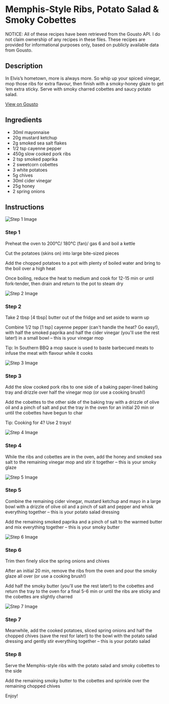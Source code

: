 # Memphis-Style Ribs, Potato Salad & Smoky Cobettes

NOTICE: All of these recipes have been retrieved from the Gousto API. I do not claim ownership of any recipes in these files. These recipes are provided for informational purposes only, based on publicly available data from Gousto.

## Description

In Elvis’s hometown, more is always more. So whip up your spiced vinegar, mop those ribs for extra flavour, then finish with a smoky-honey glaze to get ‘em extra sticky. Serve with smoky charred cobettes and saucy potato salad.

[View on Gousto](https://www.gousto.co.uk/recipes/cookbook/memphis-style-ribs-with-potato-salad-smoky-cobettes)

## Ingredients

- 30ml mayonnaise
- 20g mustard ketchup
- 2g smoked sea salt flakes
- 1/2 tsp cayenne pepper
- 450g slow cooked pork ribs
- 2 tsp smoked paprika
- 2 sweetcorn cobettes
- 3 white potatoes
- 5g chives
- 30ml cider vinegar
- 25g honey
- 2 spring onions

## Instructions

![Step 1 Image](https://production-media.gousto.co.uk/cms/recipe-step-image/Step-1-1650985448127-x200.jpg)

### Step 1

Preheat the oven to 200°C/ 180°C (fan)/ gas 6 and boil a kettle

Cut the potatoes (skins on) into large bite-sized pieces

Add the chopped potatoes to a pot with plenty of boiled water and bring to the boil over a high heat

Once boiling, reduce the heat to medium and cook for 12-15 min or until fork-tender, then drain and return to the pot to steam dry

![Step 2 Image](https://production-media.gousto.co.uk/cms/recipe-step-image/Step-2-1650985454626-x200.jpg)

### Step 2

Take 2 tbsp <span class="text-danger">[4 tbsp] </span>butter out of the fridge and set aside to warm up 

Combine 1/2 tsp<span class="text-danger"> [1 tsp]</span> cayenne pepper (can't handle the heat? Go easy!), with half the smoked paprika and half the cider vinegar (you'll use the rest later!) in a small bowl – this is your vinegar mop

Tip: In Southern BBQ a mop sauce is used to baste barbecued meats to infuse the meat with flavour while it cooks

![Step 3 Image](https://production-media.gousto.co.uk/cms/recipe-step-image/Step-3-1650985458951-x200.jpg)

### Step 3

Add the slow cooked pork ribs to one side of a baking paper-lined baking tray and drizzle over half the vinegar mop (or use a cooking brush!)

Add the cobettes to the other side of the baking tray with a drizzle of olive oil and a pinch of salt and put the tray in the oven for an initial 20 min or until the cobettes have begun to char

Tip: Cooking for 4? Use 2 trays!

![Step 4 Image](https://production-media.gousto.co.uk/cms/recipe-step-image/Step-4-1650985463010-x200.jpg)

### Step 4

While the ribs and cobettes are in the oven, add the honey and smoked sea salt to the remaining vinegar mop and stir it together – this is your smoky glaze

![Step 5 Image](https://production-media.gousto.co.uk/cms/recipe-step-image/Step-5-1650985482836-x200.jpg)

### Step 5

Combine the remaining cider vinegar, mustard ketchup and mayo in a large bowl with a drizzle of olive oil and a pinch of salt and pepper and whisk everything together – this is your potato salad dressing

Add the remaining smoked paprika and a pinch of salt to the warmed butter and mix everything together – this is your smoky butter

![Step 6 Image](https://production-media.gousto.co.uk/cms/recipe-step-image/Step-6-1650985488326-x200.jpg)

### Step 6

Trim then finely slice the spring onions and chives

After an initial 20 min, remove the ribs from the oven and pour the smoky glaze all over (or use a cooking brush!)

Add half the smoky butter (you'll use the rest later!) to the cobettes and return the tray to the oven for a final 5-6 min or until the ribs are sticky and the cobettes are slightly charred

![Step 7 Image](https://production-media.gousto.co.uk/cms/recipe-step-image/Step-7-1650985497279-x200.jpg)

### Step 7

Meanwhile, add the cooked potatoes, sliced spring onions and half the chopped chives (save the rest for later!) to the bowl with the potato salad dressing and gently stir everything together – this is your potato salad

### Step 8

Serve the Memphis-style ribs with the potato salad and smoky cobettes to the side

Add the remaining smoky butter to the cobettes and sprinkle over the remaining chopped chives

Enjoy!

